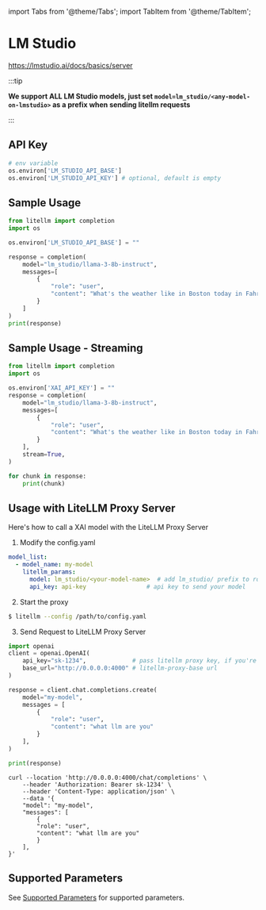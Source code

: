 import Tabs from '@theme/Tabs';
import TabItem from '@theme/TabItem';

# LM Studio

https://lmstudio.ai/docs/basics/server

:::tip

**We support ALL LM Studio models, just set `model=lm_studio/<any-model-on-lmstudio>` as a prefix when sending litellm requests**

:::

## API Key
```python
# env variable
os.environ['LM_STUDIO_API_BASE']
os.environ['LM_STUDIO_API_KEY'] # optional, default is empty
```

## Sample Usage
```python
from litellm import completion
import os

os.environ['LM_STUDIO_API_BASE'] = ""

response = completion(
    model="lm_studio/llama-3-8b-instruct",
    messages=[
        {
            "role": "user",
            "content": "What's the weather like in Boston today in Fahrenheit?",
        }
    ]
)
print(response)
```

## Sample Usage - Streaming
```python
from litellm import completion
import os

os.environ['XAI_API_KEY'] = ""
response = completion(
    model="lm_studio/llama-3-8b-instruct",
    messages=[
        {
            "role": "user",
            "content": "What's the weather like in Boston today in Fahrenheit?",
        }
    ],
    stream=True,
)

for chunk in response:
    print(chunk)
```


## Usage with LiteLLM Proxy Server

Here's how to call a XAI model with the LiteLLM Proxy Server

1. Modify the config.yaml 

  ```yaml
  model_list:
    - model_name: my-model
      litellm_params:
        model: lm_studio/<your-model-name>  # add lm_studio/ prefix to route as LM Studio provider
        api_key: api-key                 # api key to send your model
  ```


2. Start the proxy 

  ```bash
  $ litellm --config /path/to/config.yaml
  ```

3. Send Request to LiteLLM Proxy Server

  <Tabs>

  <TabItem value="openai" label="OpenAI Python v1.0.0+">

  ```python
  import openai
  client = openai.OpenAI(
      api_key="sk-1234",             # pass litellm proxy key, if you're using virtual keys
      base_url="http://0.0.0.0:4000" # litellm-proxy-base url
  )

  response = client.chat.completions.create(
      model="my-model",
      messages = [
          {
              "role": "user",
              "content": "what llm are you"
          }
      ],
  )

  print(response)
  ```
  </TabItem>

  <TabItem value="curl" label="curl">

  ```shell
  curl --location 'http://0.0.0.0:4000/chat/completions' \
      --header 'Authorization: Bearer sk-1234' \
      --header 'Content-Type: application/json' \
      --data '{
      "model": "my-model",
      "messages": [
          {
          "role": "user",
          "content": "what llm are you"
          }
      ],
  }'
  ```
  </TabItem>

  </Tabs>


## Supported Parameters

See [Supported Parameters](../completion/input.md#translated-openai-params) for supported parameters.
